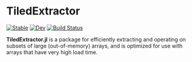# TiledExtractor

[![Stable](https://img.shields.io/badge/docs-stable-blue.svg)](https://asinghvi17.github.io/TiledExtractor.jl/stable/)
[![Dev](https://img.shields.io/badge/docs-dev-blue.svg)](https://asinghvi17.github.io/TiledExtractor.jl/dev/)
[![Build Status](https://github.com/asinghvi17/TiledExtractor.jl/actions/workflows/CI.yml/badge.svg?branch=main)](https://github.com/asinghvi17/TiledExtractor.jl/actions/workflows/CI.yml?query=branch%3Amain)

**TiledExtractor.jl** is a package for efficiently extracting and operating on subsets of large (out-of-memory) arrays, and is optimized for use with arrays that have very high load time.

